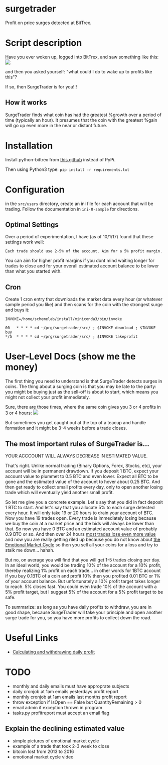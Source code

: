 # surgetrader
Profit on price surges detected at BitTrex.

# Script description

Have you ever woken up, logged into BitTrex,  and saw something like this:
![](https://monosnap.com/file/qocoiI5ScQQjx2Fq5B5Teung3zejTu.png)

and then you asked yourself: "what could I do to wake up to profits like this"?

If so, then SurgeTrader is for you!!!

## How it works

SurgeTrader finds what coin has had the greatest %growth over a period
of time (typically an hour). It presumes that the coin with the
greatest %gain will go up even more in the near or distant future.

# Installation

Install python-bittrex from [this
github](https://github.com/metaperl/python-bittrex) instead of PyPi.

Then using Python3 type:
`pip install -r requirements.txt`

# Configuration

in the `src/users` directory, create an ini file for each account that will
be trading. Follow the documentation in `ini-0-sample` for directions.

## Optimal Settings

Over a period of experimentation, I have (as of 10/1/17) found that
these settings work well:

    Each trade should use 2-5% of the account. Aim for a 5% profit margin.

You can aim for higher profit margins if you dont mind waiting longer
for trades to close and for your overall estimated account balance to
be lower than what you started with.

## Cron

Create 1 cron entry that downloads the market data every hour (or whatever
sample period you like) and then scans for the coin with the strongest
surge and buys it:

    INVOKE=/home/schemelab/install/miniconda3/bin/invoke

    00   * * * * cd ~/prg/surgetrader/src/ ; $INVOKE download ; $INVOKE buy
    */5  * * * * cd ~/prg/surgetrader/src/ ; $INVOKE takeprofit

# User-Level Docs (show me the money)

The first thing you need to understand is that SurgeTrader detects
surges in coins. The thing about a surging coin is that you may be
late to the party: you might be buying just as the sell-off is about
to start, which means you might not collect your profit immediately.

Sure, there are those times, where the same coin gives you 3 or 4
profits in 3 or 4 hours:
![](https://api.monosnap.com/rpc/file/download?id=8RKinNxVaGOlJCRMCgIbQY2oZlxKQT)

But sometimes you get caught out at the top of a teacup and handle
formation and it might be 3-4 weeks before a trade closes.


## The most important rules of SurgeTrader is...

YOUR ACCCOUNT WILL ALWAYS DECREASE IN ESTIMATED VALUE.

That's right. Unlike normal trading (Binary Options, Forex, Stocks,
etc), your account will be in permanent drawdown. If you deposit 1
BTC, expect your account value to plummet to 0.5 BTC and even
lower. Expect all BTC to be gone and the estimated value of the
account to hover about 0.25 BTC. And then get ready to collect small
profits every day, only to open another losing trade which will
eventually yield another small profit.

So let me give you a concrete example. Let's say that you did in fact
deposit 1 BTC to start. And let's say that you allocate 5% to each
surge detected every hour. It will only take 19 or 20 hours to drain
your account of BTC. Now you have 19 trades open. Every trade is
immediately losing because we buy the coin at a market price and the
bids will always be lower than that. So now you have 0 BTC and an
estimated account value of probably 0.9 BTC or so. And then over 24
hours [most trades lose even more value](http://take.ms/MgmwO) and now
you are really getting riled up because you do not know about [the
Emotional Market Cycle](https://www.youtube.com/watch?v=NMpVgvA5k3I)
so then you sell all your coins for a loss and try to stalk me
down... hahah.

But no, on average you will find that you will get 1-5 trades closing
per day. In an ideal world, you would be trading 10% of the account
for a 10% profit, thereby realizing 1% profit on each trade... in
other words for 1BTC account if you buy 0.1BTC of a coin and profit
10% then you profited 0.01 BTC or 1% of your account balance. But
unfortunately a 10% profit target takes longer to reach. 5% closes
fast. You could even trade 10% of the account with a 5% profit target,
but I suggest 5% of the account for a 5% profit target to be safe.

To summarize: as long as you have daily profits to withdraw, you are
in good shape, because SurgeTrader will take your principle and open
another surge trade for you, so you have more profits to collect down
the road.

# Useful Links

* [Calculating and withdrawing daily profit](https://www.youtube.com/watch?v=ah0P-zf-S-8&feature=youtu.be&hd=1)


# TODO

- monthly and daily emails must have approprate subjects
- daily cronjob at 1am emails yesterdays profit report
- monthly cronjob at 1am emails last months profit report
- throw exception if IsOpen == False but QuantityRemaining > 0
- email admin if exception thrown in program
- tasks.py profitreport must accept an email flag


## Explain the declining estimated value

- simple pictures of emotional market cycle
- example of a trade that took 2-3 week to close
- bitcoin lost from 2013 to 2016
- emotional market cycle video
